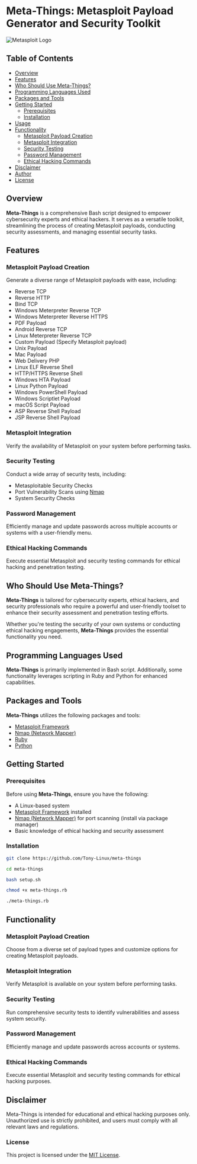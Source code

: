 # Meta-Things: Metasploit Payload Generator and Security Toolkit

![Metasploit Logo](metasploit_logo.png)

## Table of Contents

- [Overview](#overview)
- [Features](#features)
- [Who Should Use Meta-Things?](#who-should-use-meta-things)
- [Programming Languages Used](#programming-languages-used)
- [Packages and Tools](#packages-and-tools)
- [Getting Started](#getting-started)
  - [Prerequisites](#prerequisites)
  - [Installation](#installation)
- [Usage](#usage)
- [Functionality](#functionality)
  - [Metasploit Payload Creation](#metasploit-payload-creation)
  - [Metasploit Integration](#metasploit-integration)
  - [Security Testing](#security-testing)
  - [Password Management](#password-management)
  - [Ethical Hacking Commands](#ethical-hacking-commands)
- [Disclaimer](#disclaimer)
- [Author](#author)
- [License](#license)

## Overview

**Meta-Things** is a comprehensive Bash script designed to empower cybersecurity experts and ethical hackers. It serves as a versatile toolkit, streamlining the process of creating Metasploit payloads, conducting security assessments, and managing essential security tasks.

## Features

### Metasploit Payload Creation

Generate a diverse range of Metasploit payloads with ease, including:

- Reverse TCP
- Reverse HTTP
- Bind TCP
- Windows Meterpreter Reverse TCP
- Windows Meterpreter Reverse HTTPS
- PDF Payload
- Android Reverse TCP
- Linux Meterpreter Reverse TCP
- Custom Payload (Specify Metasploit payload)
- Unix Payload
- Mac Payload
- Web Delivery PHP
- Linux ELF Reverse Shell
- HTTP/HTTPS Reverse Shell
- Windows HTA Payload
- Linux Python Payload
- Windows PowerShell Payload
- Windows Scriptlet Payload
- macOS Script Payload
- ASP Reverse Shell Payload
- JSP Reverse Shell Payload

### Metasploit Integration

Verify the availability of Metasploit on your system before performing tasks.

### Security Testing

Conduct a wide array of security tests, including:

- Metasploitable Security Checks
- Port Vulnerability Scans using [Nmap](https://nmap.org)
- System Security Checks

### Password Management

Efficiently manage and update passwords across multiple accounts or systems with a user-friendly menu.

### Ethical Hacking Commands

Execute essential Metasploit and security testing commands for ethical hacking and penetration testing.

## Who Should Use Meta-Things?

**Meta-Things** is tailored for cybersecurity experts, ethical hackers, and security professionals who require a powerful and user-friendly toolset to enhance their security assessment and penetration testing efforts.

Whether you're testing the security of your own systems or conducting ethical hacking engagements, **Meta-Things** provides the essential functionality you need.

## Programming Languages Used

**Meta-Things** is primarily implemented in Bash script. Additionally, some functionality leverages scripting in Ruby and Python for enhanced capabilities.

## Packages and Tools

**Meta-Things** utilizes the following packages and tools:

- [Metasploit Framework](https://www.metasploitunleashed.com/metasploit-unleashed-installation)
- [Nmap (Network Mapper)](https://nmap.org)
- [Ruby](https://www.ruby-lang.org)
- [Python](https://www.python.org)

## Getting Started

### Prerequisites

Before using **Meta-Things**, ensure you have the following:

- A Linux-based system
- [Metasploit Framework](https://www.metasploitunleashed.com/metasploit-unleashed-installation) installed
- [Nmap (Network Mapper)](https://nmap.org/download.html) for port scanning (install via package manager)
- Basic knowledge of ethical hacking and security assessment

### Installation

   ```bash
   git clone https://github.com/Tony-Linux/meta-things
   ```
   ```bash
   cd meta-things
   ```
   ```bash
   bash setup.sh
   ```
   ```bash
   chmod +x meta-things.rb
   ```
   ```bash
   ./meta-things.rb
   ```

## Functionality

### Metasploit Payload Creation
Choose from a diverse set of payload types and customize options for creating Metasploit payloads.

### Metasploit Integration
Verify Metasploit is available on your system before performing tasks.

### Security Testing
Run comprehensive security tests to identify vulnerabilities and assess system security.

### Password Management
Efficiently manage and update passwords across accounts or systems.

### Ethical Hacking Commands
Execute essential Metasploit and security testing commands for ethical hacking purposes.  

## Disclaimer
Meta-Things is intended for educational and ethical hacking purposes only. Unauthorized use is strictly prohibited, and users must comply with all relevant laws and regulations.

### License

This project is licensed under the <a href="https://github.com/Tony-Linux/meta-things/blob/main/LICENSE">MIT License</a>.

